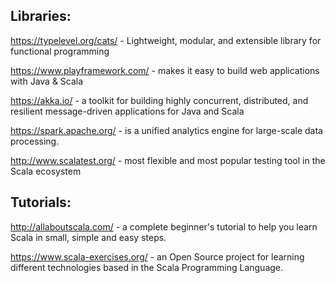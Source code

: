 ## Libraries:

https://typelevel.org/cats/ - Lightweight, modular, and extensible library for functional programming

https://www.playframework.com/ - makes it easy to build web applications with Java & Scala

https://akka.io/ - a toolkit for building highly concurrent, distributed, and resilient message-driven applications for Java and Scala

https://spark.apache.org/ - is a unified analytics engine for large-scale data processing. 

http://www.scalatest.org/ - most flexible and most popular testing tool in the Scala ecosystem


## Tutorials:

http://allaboutscala.com/ - a complete beginner's tutorial to help you learn Scala in small, simple and easy steps.

https://www.scala-exercises.org/ - an Open Source project for learning different technologies based in the Scala Programming Language.
